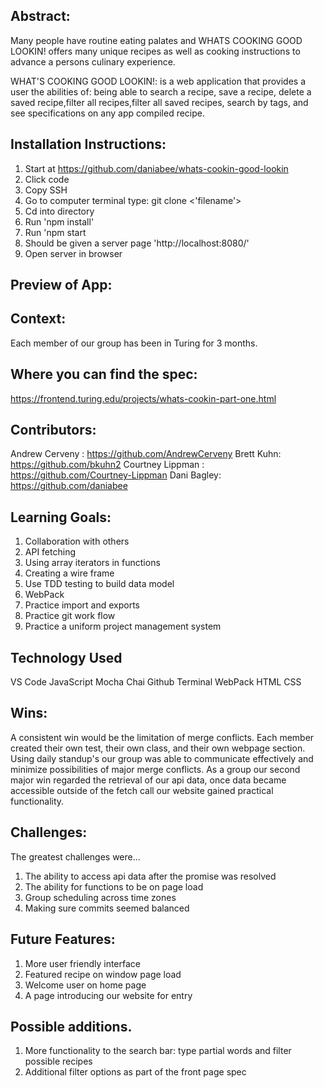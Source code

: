 ## Abstract:
Many people have routine eating palates and WHATS COOKING GOOD LOOKIN! offers many unique recipes as well as cooking instructions to advance a persons culinary experience. 

WHAT'S COOKING GOOD LOOKIN!: is a web application that provides a user the abilities of: being able to search a recipe, save a recipe, delete a saved recipe,filter all recipes,filter all saved recipes, search by tags, and see specifications on any app compiled recipe. 

## Installation Instructions:
1. Start at https://github.com/daniabee/whats-cookin-good-lookin
2. Click code
3. Copy SSH 
4. Go to computer terminal type: git clone <'filename'>
5. Cd into directory 
6. Run 'npm install'
7. Run 'npm start
8. Should be given a server page 'http://localhost:8080/'
9. Open server in browser  


## Preview of App:

## Context:
Each member of our group has been in Turing for 3 months. 

## Where you can find the spec:
https://frontend.turing.edu/projects/whats-cookin-part-one.html

## Contributors:
Andrew Cerveny : https://github.com/AndrewCerveny
Brett Kuhn: https://github.com/bkuhn2
Courtney Lippman : https://github.com/Courtney-Lippman
Dani Bagley: https://github.com/daniabee

## Learning Goals:
1. Collaboration with others 
2. API fetching
3. Using array iterators in functions 
4. Creating a wire frame
5. Use TDD testing to build data model
6. WebPack 
7. Practice import and exports
8. Practice git work flow 
9. Practice a uniform project management system

## Technology Used
VS Code
JavaScript
Mocha
Chai
Github
Terminal
WebPack
HTML
CSS
## Wins:
A consistent win would be the limitation of merge conflicts. Each member created their own test, their own class, and their own webpage section. Using daily standup's our group was able to communicate effectively and minimize possibilities of major merge conflicts. As a group our second major win regarded the retrieval of our api data, once data became accessible outside of the fetch call our website gained practical functionality. 

## Challenges:
The greatest challenges were...

1. The ability to access api data after the promise was resolved 
2. The ability for functions to be on page load  
3. Group scheduling across time zones
4. Making sure commits seemed balanced 

## Future Features:
1. More user friendly interface
2. Featured recipe on window page load
3. Welcome user on home page
4. A page introducing our website for entry

 
## Possible additions.
1. More functionality to the search bar:  type partial words and filter possible recipes 
2. Additional filter options as part of the front page spec 